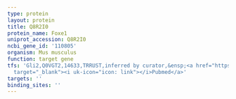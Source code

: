 ```yaml
---
type: protein
layout: protein
title: Q8R2I0
protein_name: Foxe1
uniprot_accession: Q8R2I0
ncbi_gene_id: '110805'
organism: Mus musculus
function: target gene
tfs: 'Gli2,Q0VGT2,14633,TRRUST,inferred by curator,&ensp;<a href="https://www.ncbi.nlm.nih.gov/pubmed/?term=15367491%5Buid%5D"
  target="_blank"><i uk-icon="icon: link"></i>Pubmed</a>'
targets: ''
binding_sites: ''
---
```

